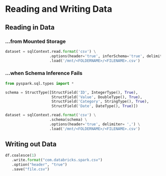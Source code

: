# Reading and Writing Data

## Reading in Data

### ...from Mounted Storage

```python
dataset = sqlContext.read.format('csv') \
                    .options(header='true', inferSchema='true', delimiter= ',') \
                    .load('/mnt/<FOLDERNAME>/<FILENAME>.csv')
```

### ...when Schema Inference Fails

```python
from pyspark.sql.types import *

schema = StructType([StructField('ID', IntegerType(), True),
                     StructField('Value', DoubleType(), True),
                     StructField('Category', StringType(), True),
                     StructField('Date', DateType(), True)])

dataset = sqlContext.read.format('csv') \
                    .schema(schema) \
                    .options(header='true', delimiter= ',') \
                    .load('/mnt/<FOLDERNAME>/<FILENAME>.csv')
```

## Writing out Data

```python
df.coalesce(1)
   .write.format("com.databricks.spark.csv")
   .option("header", "true")
   .save("file.csv")
```

